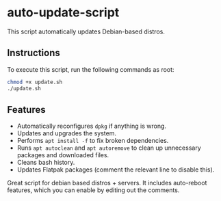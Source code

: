 # auto-update-script

This script automatically updates Debian-based distros.

## Instructions

To execute this script, run the following commands as root:

```bash
chmod +x update.sh
./update.sh
```

## Features

- Automatically reconfigures `dpkg` if anything is wrong.
- Updates and upgrades the system.
- Performs `apt install -f` to fix broken dependencies.
- Runs `apt autoclean` and `apt autoremove` to clean up unnecessary packages and downloaded files.
- Cleans bash history.
- Updates Flatpak packages (comment the relevant line to disable this).

Great script for debian based distros + servers. It includes auto-reboot features, which you can enable by editing out the comments.
